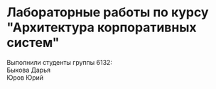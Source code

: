 # Лабораторные работы по курсу "Архитектура корпоративных систем"
Выполнили студенты группы 6132:  
Быкова Дарья  
Юров Юрий  
